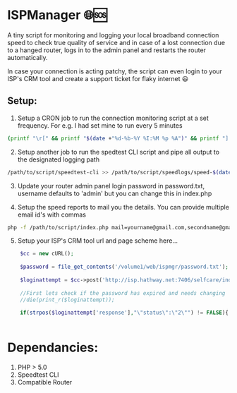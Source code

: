 # ISPManager 🌐🆘
A tiny script for monitoring and logging your local broadband connection speed to check true quality of service and in case of a lost connection due to a hanged router, logs in to the admin panel and restarts the router automatically.

In case your connection is acting patchy, the script can even login to your ISP's CRM tool and create a support ticket for flaky internet 😃

## Setup: 
1. Setup a CRON job to run the connection monitoring script at a set frequency. For e.g. I had set mine to run every 5 minutes

```bash
(printf "\r[" && printf "$(date +"%d-%b-%Y %I:%M %p %A")" && printf "] " &&  php  -f /path/to/script/index.php action=checknet restartok=1 mail=yourname@gmail.com) >> /path/to/script/logs/net-$(date +"%Y-%m").log
```

2. Setup another job to run the spedtest CLI script and pipe all output to the designated logging path

```bash
/path/to/script/speedtest-cli >> /path/to/script/speedlogs/speed-$(date +"%Y-%m-%d %k.%M").log
```

3. Update your router admin panel login password in password.txt, username defaults to 'admin' but you can change this in index.php

4. Setup the speed reports to mail you the details. You can provide multiple email id's with commas

```bash
php -f /path/to/script/index.php mail=yourname@gmail.com,secondname@gmail.com
```

5. Setup your ISP's CRM tool url and page scheme here...

```php
	$cc = new cURL(); 
	
	$password = file_get_contents('/volume1/web/ispmgr/password.txt');
	
	$loginattempt = $cc->post('http://isp.hathway.net:7406/selfcare/index.php?r=login/loginas','username=admin&password='.$password.'&servicetype=BB');
	
	//First lets check if the password has expired and needs changing
	//die(print_r($loginattempt));
	
	if(strpos($loginattempt['response'],"\"status\":\"2\"") != FALSE){ //If the password is expired, let's change the password
		
```

Dependancies:
=============
1. PHP > 5.0
2. Speedtest CLI
3. Compatible Router
